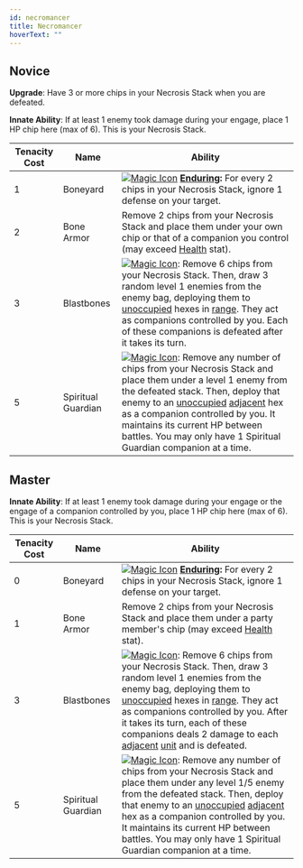 ```yaml
---
id: necromancer
title: Necromancer
hoverText: ""
---
```


## Novice

**Upgrade**: Have 3 or more chips in your Necrosis Stack when you are defeated. 

**Innate Ability**: If at least 1 enemy took damage during your engage, place 1 HP chip here (max of 6). This is your Necrosis Stack.

| Tenacity Cost | Name | Ability |
|-----------|-------|-------|
| 1 | Boneyard | [<img src="/icons/magic.svg" alt="Magic Icon" class="icon-svg" />](/docs/all/battle-forms/magic) **[Enduring](/docs/all/other/enduring):** For every 2 chips in your Necrosis Stack, ignore 1 defense on your target. |
| 2 | Bone Armor | Remove 2 chips from your Necrosis Stack and place them under your own chip or that of a companion you control (may exceed [Health](/docs/all/stats/health) stat). |
| 3 | Blastbones | [<img src="/icons/magic.svg" alt="Magic Icon" class="icon-svg" />](/docs/all/battle-forms/magic): Remove 6 chips from your Necrosis Stack. Then, draw 3 random level 1 enemies from the enemy bag, deploying them to [unoccupied](/docs/all/other/occupied) hexes in [range](/docs/all/other/range). They act as companions controlled by you. Each of these companions is defeated after it takes its turn. |
| 5 | Spiritual Guardian |  [<img src="/icons/magic.svg" alt="Magic Icon" class="icon-svg" />](/docs/all/battle-forms/magic): Remove any number of chips from your Necrosis Stack and place them under a level 1 enemy from the defeated stack. Then, deploy that enemy to an [unoccupied](/docs/all/other/occupied) [adjacent](/docs/all/other/adjacent) hex as a companion controlled by you. It maintains its current HP between battles. You may only have 1 Spiritual Guardian companion at a time. |

## Master

**Innate Ability**: If at least 1 enemy took damage during your engage or the engage of a companion controlled by you, place 1 HP chip here (max of 6). This is your Necrosis Stack.

| Tenacity Cost | Name | Ability |
|-----------|-------|-------|
| 0 | Boneyard | [<img src="/icons/magic.svg" alt="Magic Icon" class="icon-svg" />](/docs/all/battle-forms/magic) **[Enduring](/docs/all/other/enduring):** For every 2 chips in your Necrosis Stack, ignore 1 defense on your target. |
| 1 | Bone Armor | Remove 2 chips from your Necrosis Stack and place them under a party member's chip (may exceed [Health](/docs/all/stats/health) stat). |
| 3 | Blastbones | [<img src="/icons/magic.svg" alt="Magic Icon" class="icon-svg" />](/docs/all/battle-forms/magic): Remove 6 chips from your Necrosis Stack. Then, draw 3 random level 1 enemies from the enemy bag, deploying them to [unoccupied](/docs/all/other/occupied) hexes in [range](/docs/all/other/range). They act as companions controlled by you. After it takes its turn, each of these companions deals 2 damage to each [adjacent](/docs/all/other/adjacent) [unit](/docs/all/other/unit) and is defeated. |
| 5 | Spiritual Guardian |  [<img src="/icons/magic.svg" alt="Magic Icon" class="icon-svg" />](/docs/all/battle-forms/magic): Remove any number of chips from your Necrosis Stack and place them under any level 1/5 enemy from the defeated stack. Then, deploy that enemy to an [unoccupied](/docs/all/other/occupied) [adjacent](/docs/all/other/adjacent) hex as a companion controlled by you. It maintains its current HP between battles. You may only have 1 Spiritual Guardian companion at a time. |